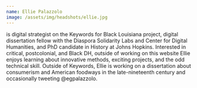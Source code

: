 ```yaml
---
name: Ellie Palazzolo
image: /assets/img/headshots/ellie.jpg
---
```


is digital strategist on the Keywords for Black Louisiana project, digital dissertation fellow with the Diaspora Solidarity Labs and Center for Digital Humanities, and PhD candidate in History at Johns Hopkins. Interested in critical, postcolonial, and Black DH, outside of working on this website Ellie enjoys learning about innovative methods, exciting projects, and the odd technical skill. Outside of Keywords, Ellie is working on a dissertation about consumerism and American foodways in the late-nineteenth century and occasionally tweeting @egpalazzolo.
